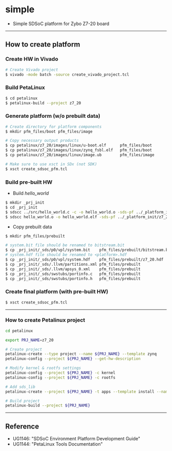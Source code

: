 # simple

- Simple SDSoC platform for Zybo Z7-20 board

***

## How to create platform

### Create HW in Vivado

```bash
# Create Vivado project
$ vivado -mode batch -source create_vivado_project.tcl
```

### Build PetaLinux

```bash
$ cd petalinux
$ petalinux-build --project z7_20
```

### Generate platform (w/o prebuilt data)

```bash
# Create directory for platform components
$ mkdir pfm_files/boot pfm_files/image

# Copy necessary output products
$ cp petalinux/z7_20/images/linux/u-boot.elf      pfm_files/boot
$ cp petalinux/z7_20/images/linux/zynq_fsbl.elf   pfm_files/boot
$ cp petalinux/z7_20/images/linux/image.ub        pfm_files/image

# Make sure to use xsct in SDx (not SDK)
$ xsct create_sdsoc_pfm.tcl
```

### Build pre-built HW

- Build _hello_world_

```bash
$ mkdir _prj_init
$ cd _prj_init
$ sdscc ../src/hello_world.c -c -o hello_world.o -sds-pf ../_platform_init/z7_20/export/z7_20 -sds-sys-config linux -target-os linux
$ sdscc hello_world.o -o hello_world.elf -sds-pf ../_platform_init/z7_20/export/z7_20 -sds-sys-config linux -target-os linux
```

- Copy prebuilt data

```bash
$ mkdir pfm_files/prebuilt

# system.bit file should be renamed to bitstream.bit
$ cp _prj_init/_sds/p0/vpl/system.bit    pfm_files/prebuilt/bitstream.bit
# system.hdf file should be renamed to <platform>.hdf
$ cp _prj_init/_sds/p0/vpl/system.hdf    pfm_files/prebuilt/z7_20.hdf
$ cp _prj_init/_sds/.llvm/partitions.xml pfm_files/prebuilt
$ cp _prj_init/_sds/.llvm/apsys_0.xml    pfm_files/prebuilt
$ cp _prj_init/_sds/swstubs/portinfo.c   pfm_files/prebuilt
$ cp _prj_init/_sds/swstubs/portinfo.h   pfm_files/prebuilt
```

### Create final platform (with pre-built HW)

```bash
$ xsct create_sdsoc_pfm.tcl
```

***

### How to create Petalinux project

```bash
cd petalinux

export PRJ_NAME=z7_20

# Create project
petalinux-create --type project --name ${PRJ_NAME} --template zynq
petalinux-config --project ${PRJ_NAME} --get-hw-description

# Modify kernel & rootfs settings
petalinux-config --project ${PRJ_NAME} -c kernel
petalinux-config --project ${PRJ_NAME} -c rootfs

# Add sds_lib
petalinux-create --project ${PRJ_NAME} -t apps --template install --name sdslib --enable

# Build project
petalinux-build --project ${PRJ_NAME}
```

***

## Reference

  - UG1146: "SDSoC Environment Platform Development Guide"
  - UG1144: "PetaLinux Tools Documentation"
